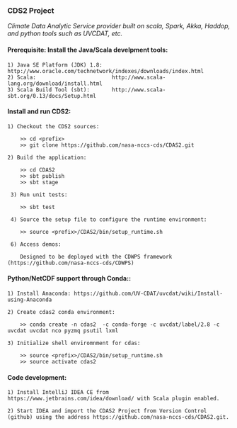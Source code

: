 ###                                CDS2 Project

_Climate Data Analytic Service provider built on scala, Spark, Akka, Haddop, and python tools such as UVCDAT, etc._

####  Prerequisite: Install the Java/Scala develpment tools:

    1) Java SE Platform (JDK) 1.8:   http://www.oracle.com/technetwork/indexes/downloads/index.html
    2) Scala:                        http://www.scala-lang.org/download/install.html
    3) Scala Build Tool (sbt):       http://www.scala-sbt.org/0.13/docs/Setup.html

####  Install and run CDS2:

    1) Checkout the CDS2 sources:

        >> cd <prefix>
        >> git clone https://github.com/nasa-nccs-cds/CDAS2.git 

    2) Build the application:

        >> cd CDAS2
        >> sbt publish
        >> sbt stage

     3) Run unit tests:

        >> sbt test

     4) Source the setup file to configure the runtime environment:

        >> source <prefix>/CDAS2/bin/setup_runtime.sh

     6) Access demos:

        Designed to be deployed with the CDWPS framework (https://github.com/nasa-nccs-cds/CDWPS)

####  Python/NetCDF support through Conda::

    1) Install Anaconda: https://github.com/UV-CDAT/uvcdat/wiki/Install-using-Anaconda
    
    2) Create cdas2 conda environment:
        
        >> conda create -n cdas2  -c conda-forge -c uvcdat/label/2.8 -c uvcdat uvcdat nco pyzmq psutil lxml
        
    3) Initialize shell enviromnment for cdas:
    
        >> source <prefix>/CDAS2/bin/setup_runtime.sh
        >> source activate cdas2

####  Code development:

    1) Install IntelliJ IDEA CE from https://www.jetbrains.com/idea/download/ with Scala plugin enabled.
    
    2) Start IDEA and import the CDAS2 Project from Version Control (github) using the address https://github.com/nasa-nccs-cds/CDAS2.git.
    
    

